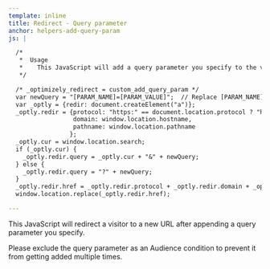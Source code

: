 ```yaml
---
template: inline
title: Redirect - Query parameter
anchor: helpers-add-query-param
js: |

  /*
   *  Usage
   *    This JavaScript will add a query parameter you specify to the visitor's current URL.
   */

  /* _optimizely_redirect = custom_add_query_param */
  var newQuery = "[PARAM_NAME]=[PARAM_VALUE]";  // Replace [PARAM_NAME] and [PARAM_VALUE]
  var _optly = {redir: document.createElement("a")};
  _optly.redir = {protocol: "https:" == document.location.protocol ? "https://" : "http://",
                  domain: window.location.hostname,
                  pathname: window.location.pathname
                 };
  _optly.cur = window.location.search;
  if (_optly.cur) {
    _optly.redir.query = _optly.cur + "&" + newQuery;
  } else {
    _optly.redir.query = "?" + newQuery;
  }
  _optly.redir.href = _optly.redir.protocol + _optly.redir.domain + _optly.redir.pathname + _optly.redir.query;
  window.location.replace(_optly.redir.href);

---
```


This JavaScript will redirect a visitor to a new URL after appending a query parameter you specify.

Please exclude the query parameter as an Audience condition to prevent it from getting added multiple times.
